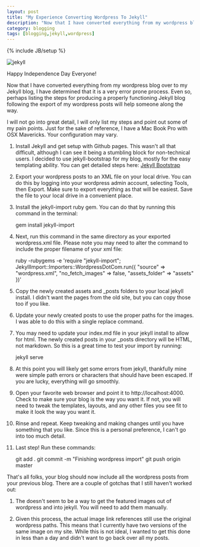 ```yaml
---
layout: post
title: "My Experience Converting Wordpress To Jekyll"
description: "Now that I have converted everything from my wordpress blog over to my Jekyll blog, I have determined that it is a very error prone process.  Even so, perhaps listing the steps for producing a properly functioning Jekyll blog following the export of my wordpress posts will help someone along the way."
category: blogging
tags: [blogging,jekyll,wordpress]
---
```

{% include JB/setup %}

![jekyll](http://jekyllrb.com/img/logo-2x.png)

Happy Independence Day Everyone!  

Now that I have converted everything from my wordpress blog over to my Jekyll blog, I have determined that it is a very error prone process.  Even so, perhaps listing the steps for producing a properly functioning Jekyll blog following the export of my wordpress posts will help someone along the way.

I will not go into great detail, I will only list my steps and point out some of my pain points.  Just for the sake of reference, I have a Mac Book Pro with OSX Mavericks.  Your configuration may vary.

1) Install Jekyll and get setup with Github pages.  This wasn't all that difficult, although I can see it being a stumbling block for non-technical users.  I decided to use jekyll-bootstrap for my blog, mostly for the easy templating ability.  You can get detailed steps here: [Jekyll Bootstrap](http://jekyllbootstrap.com)

2) Export your wordpress posts to an XML file on your local drive.  You can do this by logging into your wordpress admin account, selecting Tools, then Export.  Make sure to export everything as that will be easiest.  Save the file to your local drive in a convenient place.

3) Install the jekyll-import ruby gem.  You can do that by running this command in the terminal:

	gem install jekyll-import

4) Next, run this command in the same directory as your exported wordpress.xml file.  Please note you may need to alter the command to include the proper filename of your xml file:

	ruby -rubygems -e 'require "jekyll-import";
    JekyllImport::Importers::WordpressDotCom.run({
      "source" => "wordpress.xml",
      "no_fetch_images" => false,
      "assets_folder" => "assets"
    })'

5) Copy the newly created assets and _posts folders to your local jekyll install.  I didn't want the pages from the old site, but you can copy those too if you like.

6) Update your newly created posts to use the proper paths for the images.  I was able to do this with a single replace command.

7) You may need to update your index.md file in your jekyll install to allow for html.  The newly created posts in your _posts directory will be HTML, not markdown.  So this is a great time to test your import by running:

	jekyll serve

8) At this point you will likely get some errors from jekyll, thankfully mine were simple path errors or characters that should have been escaped.  If you are lucky, everything will go smoothly.  

9) Open your favorite web browser and point it to http://localhost:4000.  Check to make sure your blog is the way you want it.  If not, you will need to tweak the templates, layouts, and any other files you see fit to make it look the way you want it.

10) Rinse and repeat.  Keep tweaking and making changes until you have something that you like.  Since this is a personal preference, I can't go into too much detail.  

11) Last step!  Run these commands:

	git add .
	git commit -m "Finishing wordpress import"
	git push origin master

That's all folks, your blog should now include all the wordpress posts from your previous blog.  There are a couple of gotchas that I still haven't worked out:

1) The doesn't seem to be a way to get the featured images out of wordpress and into jekyll.  You will need to add them manually.

2) Given this process, the actual image link references still use the original wordpress paths.  This means that I currently have two versions of the same image on my site.  While this is not ideal, I wanted to get this done in less than a day and didn't want to go back over all my posts.

